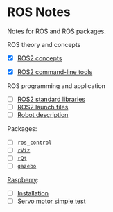 # ROS Notes
Notes for ROS and ROS packages.

ROS theory and concepts
- [x] [ROS2 concepts](ROS_concepts.md)
- [x] [ROS2 command-line tools](ROS2_documentation.md)


ROS programming and application
- [ ] [ROS2 standard libraries](Standard_Libraries)
- [ ] [ROS2 launch files](launch.md) 
- [ ] [Robot description](Robot_description)

Packages:
- [ ] [`ros_control`](ROS_control)
- [ ] [`rViz`](rViz)
- [ ] [`rQt`](rQt)
- [ ] [`gazebo`](gazebo)

[Raspberry](Raspberry):
- [ ] [Installation](Raspberry/installation.md)
- [ ] [Servo motor simple test](Raspberry/Rpi_servo.md)